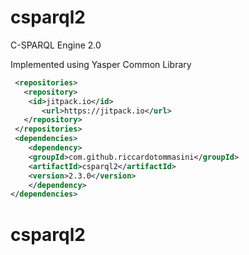 # csparql2
C-SPARQL Engine 2.0

Implemented using Yasper Common Library


```xml
 <repositories>
   <repository>
    <id>jitpack.io</id>
       <url>https://jitpack.io</url>
   </repository>
 </repositories>
 <dependencies>
    <dependency>        
	<groupId>com.github.riccardotommasini</groupId>
	<artifactId>csparql2</artifactId>
	<version>2.3.0</version>
    </dependency>
</dependencies>
```
# csparql2
